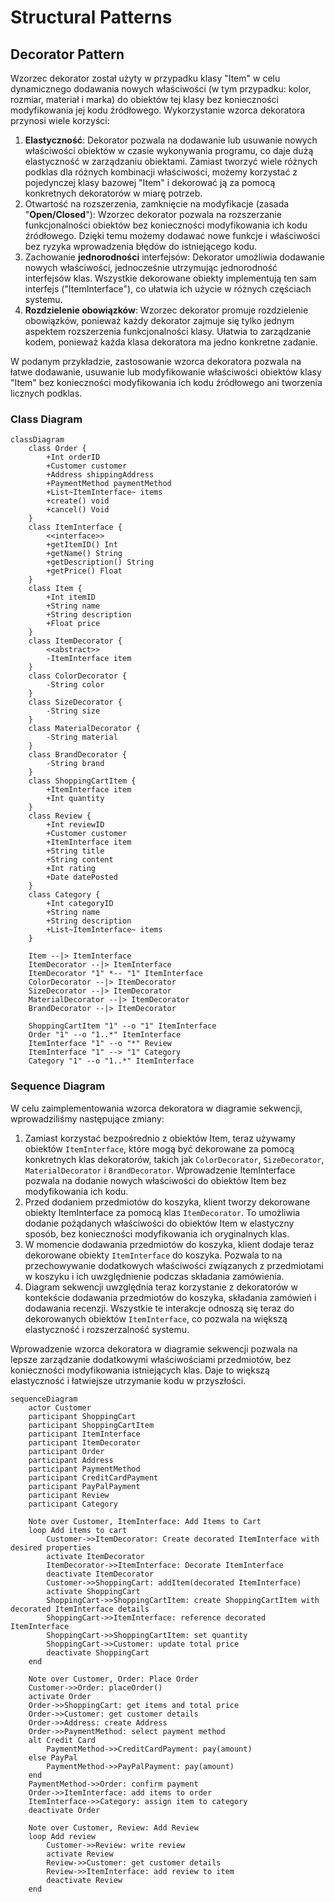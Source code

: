 # Structural Patterns

## Decorator Pattern

Wzorzec dekorator został użyty w przypadku klasy "Item" 
w celu dynamicznego dodawania nowych właściwości (w tym przypadku: kolor, rozmiar, materiał i marka) 
do obiektów tej klasy bez konieczności modyfikowania jej kodu źródłowego. 
Wykorzystanie wzorca dekoratora przynosi wiele korzyści:
1. **Elastyczność**: Dekorator pozwala na dodawanie lub usuwanie nowych właściwości obiektów w czasie wykonywania programu, co daje dużą elastyczność w zarządzaniu obiektami. 
Zamiast tworzyć wiele różnych podklas dla różnych kombinacji właściwości, możemy korzystać z pojedynczej klasy bazowej "Item" i dekorować ją za pomocą konkretnych 
dekoratorów w miarę potrzeb.
2. Otwartość na rozszerzenia, zamknięcie na modyfikacje (zasada "**Open/Closed**"): 
Wzorzec dekorator pozwala na rozszerzanie funkcjonalności obiektów bez konieczności modyfikowania ich kodu źródłowego. 
Dzięki temu możemy dodawać nowe funkcje i właściwości bez ryzyka wprowadzenia błędów do istniejącego kodu.
3. Zachowanie **jednorodności** interfejsów: 
Dekorator umożliwia dodawanie nowych właściwości, jednocześnie utrzymując jednorodność interfejsów klas. 
Wszystkie dekorowane obiekty implementują ten sam interfejs ("ItemInterface"), co ułatwia ich użycie w różnych częściach systemu.
4. **Rozdzielenie obowiązków**: Wzorzec dekorator promuje rozdzielenie obowiązków, ponieważ każdy dekorator zajmuje się tylko jednym aspektem rozszerzenia 
funkcjonalności klasy. Ułatwia to zarządzanie kodem, ponieważ każda klasa dekoratora ma jedno konkretne zadanie.

W podanym przykładzie, zastosowanie wzorca dekoratora pozwala na łatwe dodawanie, usuwanie lub modyfikowanie właściwości obiektów klasy "Item" bez konieczności modyfikowania ich kodu źródłowego ani tworzenia licznych podklas.

### Class Diagram

```mermaid
classDiagram
    class Order {
        +Int orderID
        +Customer customer
        +Address shippingAddress
        +PaymentMethod paymentMethod
        +List~ItemInterface~ items
        +create() void
        +cancel() Void
    }
    class ItemInterface {
        <<interface>>
        +getItemID() Int
        +getName() String
        +getDescription() String
        +getPrice() Float
    }
    class Item {
        +Int itemID
        +String name
        +String description
        +Float price
    }
    class ItemDecorator {
        <<abstract>>
        -ItemInterface item
    }
    class ColorDecorator {
        -String color
    }
    class SizeDecorator {
        -String size
    }
    class MaterialDecorator {
        -String material
    }
    class BrandDecorator {
        -String brand
    }
    class ShoppingCartItem {
        +ItemInterface item
        +Int quantity
    }
    class Review {
        +Int reviewID
        +Customer customer
        +ItemInterface item
        +String title
        +String content
        +Int rating
        +Date datePosted
    }
    class Category {
        +Int categoryID
        +String name
        +String description
        +List~ItemInterface~ items
    }

    Item --|> ItemInterface
    ItemDecorator --|> ItemInterface
    ItemDecorator "1" *-- "1" ItemInterface
    ColorDecorator --|> ItemDecorator
    SizeDecorator --|> ItemDecorator
    MaterialDecorator --|> ItemDecorator
    BrandDecorator --|> ItemDecorator

    ShoppingCartItem "1" --o "1" ItemInterface
    Order "1" --o "1..*" ItemInterface
    ItemInterface "1" --o "*" Review
    ItemInterface "1" --> "1" Category
    Category "1" --o "1..*" ItemInterface
```

### Sequence Diagram

W celu zaimplementowania wzorca dekoratora w diagramie sekwencji, wprowadziliśmy następujące zmiany:
1. Zamiast korzystać bezpośrednio z obiektów Item, teraz używamy obiektów `ItemInterface`, 
które mogą być dekorowane za pomocą konkretnych klas dekoratorów, takich jak `ColorDecorator`, `SizeDecorator`, `MaterialDecorator` i `BrandDecorator`. 
Wprowadzenie ItemInterface pozwala na dodanie nowych właściwości do obiektów Item bez modyfikowania ich kodu.
2. Przed dodaniem przedmiotów do koszyka, klient tworzy dekorowane obiekty ItemInterface za pomocą klas `ItemDecorator`. 
To umożliwia dodanie pożądanych właściwości do obiektów Item w elastyczny sposób, bez konieczności modyfikowania ich oryginalnych klas.
3. W momencie dodawania przedmiotów do koszyka, klient dodaje teraz dekorowane obiekty `ItemInterface` do koszyka. 
Pozwala to na przechowywanie dodatkowych właściwości związanych z przedmiotami w koszyku i ich uwzględnienie podczas składania zamówienia.
4. Diagram sekwencji uwzględnia teraz korzystanie z dekoratorów w kontekście dodawania przedmiotów do koszyka, składania zamówień i dodawania recenzji. Wszystkie te interakcje odnoszą się teraz do dekorowanych obiektów `ItemInterface`,
co pozwala na większą elastyczność i rozszerzalność systemu.

Wprowadzenie wzorca dekoratora w diagramie sekwencji pozwala na lepsze zarządzanie dodatkowymi właściwościami przedmiotów, bez konieczności modyfikowania istniejących klas. Daje to większą elastyczność i łatwiejsze utrzymanie kodu w przyszłości.


```mermaid
sequenceDiagram
    actor Customer
    participant ShoppingCart
    participant ShoppingCartItem
    participant ItemInterface
    participant ItemDecorator
    participant Order
    participant Address
    participant PaymentMethod
    participant CreditCardPayment
    participant PayPalPayment
    participant Review
    participant Category

    Note over Customer, ItemInterface: Add Items to Cart
    loop Add items to cart
        Customer->>ItemDecorator: Create decorated ItemInterface with desired properties
        activate ItemDecorator
        ItemDecorator->>ItemInterface: Decorate ItemInterface
        deactivate ItemDecorator
        Customer->>ShoppingCart: addItem(decorated ItemInterface)
        activate ShoppingCart
        ShoppingCart->>ShoppingCartItem: create ShoppingCartItem with decorated ItemInterface details
        ShoppingCart->>ItemInterface: reference decorated ItemInterface
        ShoppingCart->>ShoppingCartItem: set quantity
        ShoppingCart->>Customer: update total price
        deactivate ShoppingCart
    end

    Note over Customer, Order: Place Order
    Customer->>Order: placeOrder()
    activate Order
    Order->>ShoppingCart: get items and total price
    Order->>Customer: get customer details
    Order->>Address: create Address
    Order->>PaymentMethod: select payment method
    alt Credit Card
        PaymentMethod->>CreditCardPayment: pay(amount)
    else PayPal
        PaymentMethod->>PayPalPayment: pay(amount)
    end
    PaymentMethod->>Order: confirm payment
    Order->>ItemInterface: add items to order
    ItemInterface->>Category: assign item to category
    deactivate Order

    Note over Customer, Review: Add Review
    loop Add review
        Customer->>Review: write review
        activate Review
        Review->>Customer: get customer details
        Review->>ItemInterface: add review to item
        deactivate Review
    end
```